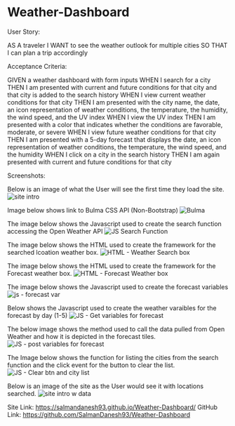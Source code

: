 # Weather-Dashboard

User Story:

AS A traveler
I WANT to see the weather outlook for multiple cities
SO THAT I can plan a trip accordingly


Acceptance Criteria:

GIVEN a weather dashboard with form inputs
WHEN I search for a city
THEN I am presented with current and future conditions for that city and that city is added to the search history
WHEN I view current weather conditions for that city
THEN I am presented with the city name, the date, an icon representation of weather conditions, the temperature, the humidity, the wind speed, and the UV index
WHEN I view the UV index
THEN I am presented with a color that indicates whether the conditions are favorable, moderate, or severe
WHEN I view future weather conditions for that city
THEN I am presented with a 5-day forecast that displays the date, an icon representation of weather conditions, the temperature, the wind speed, and the humidity
WHEN I click on a city in the search history
THEN I am again presented with current and future conditions for that city


Screenshots:

Below is an image of what the User will see the first time they load the site.
![site intro](https://user-images.githubusercontent.com/107973681/184713523-a65cc639-b7d9-4e37-bcca-42c4611ce426.png)

Image below shows link to Bulma CSS API (Non-Bootstrap) 
![Bulma](https://user-images.githubusercontent.com/107973681/184714761-6d513ae0-dc9d-4ba9-bfb6-22e0e16182d3.png)

The image below shows the Javascript used to create the search function accessing the Open Weather API
![JS Search Function](https://user-images.githubusercontent.com/107973681/184714885-6b6991c3-473a-462f-89ad-6b4283da8ffc.png)

The image below shows the HTML used to create the framework for the searched lcoation weather box.
![HTML - Weather Search box](https://user-images.githubusercontent.com/107973681/184715045-4aed53b8-ef3d-43c1-ae6d-2490104047c6.png)

The image below shows the HTML used to create the framework for the Forecast weather box.
![HTML - Forecast Weather box](https://user-images.githubusercontent.com/107973681/184714972-a81ff355-1e72-4a07-8052-1358a5951586.png)

The image below shows the Javascript used to create the forecast variables
![js - forecast var](https://user-images.githubusercontent.com/107973681/184715168-6f178558-5240-4d1d-a46e-4a08c341ae10.png)

Below shows the Javascript used to create the weather varaibles for the forecast by day (1-5)
![JS - Get variables for forecast](https://user-images.githubusercontent.com/107973681/184715224-ad7011a7-96ee-426d-9454-04d82fb2a498.png)

The below image shows the method used to call the data pulled from Open Weather and how it is depicted in the forecast tiles.
![JS - post variables for forecast](https://user-images.githubusercontent.com/107973681/184715672-79a9411b-dfd8-4c60-a838-c3b4d1d0abb6.png)

The Image below shows the function for listing the cities from the search function and the click event for the button to clear the list.
![JS - Clear btn and city list](https://user-images.githubusercontent.com/107973681/184715322-63e528bc-5da5-4470-8900-d63eb51b33c6.png)

Below is an image of the site as the User would see it with locations searched.
![site intro w  data](https://user-images.githubusercontent.com/107973681/184715462-b0c5e0aa-0a7c-4602-aad9-1174c84768ca.png)

Site Link: https://salmandanesh93.github.io/Weather-Dashboard/
GitHub Link: https://github.com/SalmanDanesh93/Weather-Dashboard
